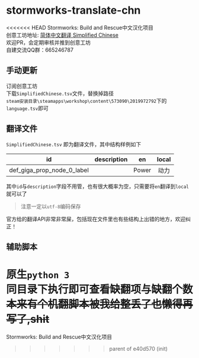 # stormworks-translate-chn
<<<<<<< HEAD
Stormworks: Build and Rescue中文汉化项目  
创意工坊地址: [简体中文翻译 Simplified Chinese](https://steamcommunity.com/sharedfiles/filedetails/?id=2019972792)  
欢迎PR，会定期审核并推到创意工坊  
自建交流QQ群：665246787

## 手动更新

订阅创意工坊  
下载`SimplifiedChinese.tsv`文件，替换掉路径  
`steam安装目录\steamapps\workshop\content\573090\2019972792`下的`language.tsv`即可

## 翻译文件

 `SimplifiedChinese.tsv` 即为翻译文件，其中结构样例如下

|id |description|en|local|
:-:|:-:|:-:|:-:
|def_giga_prop_node_0_label| |Power|动力|

其中`id`与`description`字段不用管，也有很大概率为空，只需要将`en`翻译到`local`就可以了

> 注意一定以`utf-8`编码保存

官方给的翻译API非常非常屎，包括现在文件里也有些结构上出错的地方，欢迎纠正！

## 辅助脚本

原生`python 3`  
同目录下执行即可查看缺翻项与缺翻个数  
~~本来有个机翻脚本被我给整丢了也懒得再写了,shit~~
=======
 Stormworks: Build and Rescue中文汉化项目
>>>>>>> parent of e40d570 (init)

